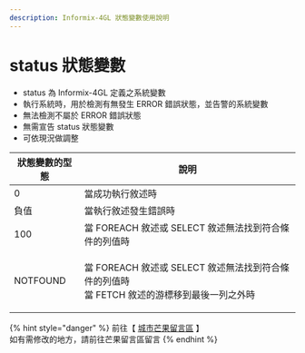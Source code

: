 ```yaml
---
description: Informix-4GL 狀態變數使用說明
---
```


# status 狀態變數

* status 為 Informix-4GL 定義之系統變數
* 執行系統時，用於檢測有無發生 ERROR 錯誤狀態，並告警的系統變數
* 無法檢測不屬於 ERROR 錯誤狀態
* 無需宣告 status 狀態變數
* 可依現況做調整

| 狀態變數的型態  | 說明                                                                   |
| -------- | -------------------------------------------------------------------- |
| 0        | 當成功執行敘述時                                                             |
| 負值       | 當執行敘述發生錯誤時                                                           |
| 100      | 當 FOREACH 敘述或 SELECT 敘述無法找到符合條件的列值時                                  |
| NOTFOUND | <p>當 FOREACH 敘述或 SELECT 敘述無法找到符合條件的列值時<br>當 FETCH 敘述的游標移到最後一列之外時</p> |

{% hint style="danger" %}
前往【 [城市芒果留言區](https://give0714.pixnet.net/blog/post/45997441-informix-4gl-%E7%8B%80%E6%85%8B%E8%AE%8A%E6%95%B8) 】\
如有需修改的地方，請前往芒果留言區留言
{% endhint %}

